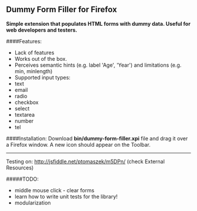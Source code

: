 Dummy Form Filler for Firefox
------

**Simple extension that populates HTML forms with dummy data. 
Useful for web developers and testers.**

####Features:
- Lack of features
- Works out of the box.
- Perceives semantic hints (e.g. label 'Age', 'Year') and limitations (e.g. min, minlength)
- Supported input types:
 - text
 - email
 - radio
 - checkbox
 - select
 - textarea
 - number
 - tel
 
####Installation:
Download **bin/dummy-form-filler.xpi** file and drag it over a Firefox window. A new icon should appear on the Toolbar.
 
---

Testing on: http://jsfiddle.net/ptomaszek/m5DPn/ (check External Resources)

#####TODO:
- middle mouse click - clear forms
- learn how to write unit tests for the library!
- modularization
